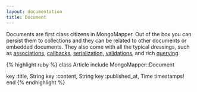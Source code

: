 ```yaml
---
layout: documentation
title: Document
---
```


Documents are first class citizens in MongoMapper. Out of the box you can persist them to collections and they can be related to other documents or embedded documents. They also come with all the typical dressings, such as [associations](/documentation/plugins/associations.html), [callbacks](/documentation/plugins/callbacks.html), [serialization](/documentation/plugins/serialization.html), [validations](/documentation/plugins/validations.html), and rich [querying](/documentation/plugins/querying.html).

{% highlight ruby %}
class Article
  include MongoMapper::Document

  key :title,        String
  key :content,      String
  key :published_at, Time
  timestamps!
end
{% endhighlight %}
